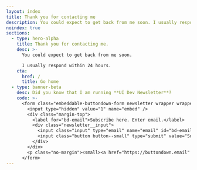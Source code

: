 ```yaml
---
layout: index
title: Thank you for contacting me
description: You could expect to get back from me soon. I usually respond within 24 hours.
noindex: true
sections:
  - type: hero-alpha
    title: Thank you for contacting me.
    desc: >-
      You could expect to get back from me soon.

      I usually respond within 24 hours.
    cta:
      href: /
      title: Go home
  - type: banner-beta
    desc: Did you know that I am running **UI Dev Newsletter**?
    code: >-
      <form class="embeddable-buttondown-form newsletter wrapper wrapper--gamma margin-top text-left" action="https://buttondown.email/api/emails/embed-subscribe/starbist" method="post" target="popupwindow" onsubmit="window.open('https://buttondown.email/starbist', 'popupwindow')">
        <input type="hidden" value="1" name="embed" />
        <div class="margin-top">
          <label for="bd-email">Subscribe here. Enter email.</label>
          <div class="newsletter__input">
            <input class="input" type="email" name="email" id="bd-email" />
            <input class="button button--small" type="submit" value="Subscribe" />
          </div>
        </div>
        <p class="no-margin"><small><a href="https://buttondown.email" target="_blank" rel="noreferrer">Powered by Buttondown</a></small></p>
      </form>
---
```

